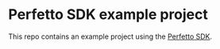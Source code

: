 # Perfetto SDK example project

This repo contains an example project using the [Perfetto
SDK](https://perfetto.dev).

